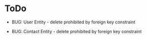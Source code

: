 ToDo
====
* BUG: User Entity - delete prohibited by foreign key constraint
  
* BUG: Contact Entity - delete prohibited by foreign key constraint
